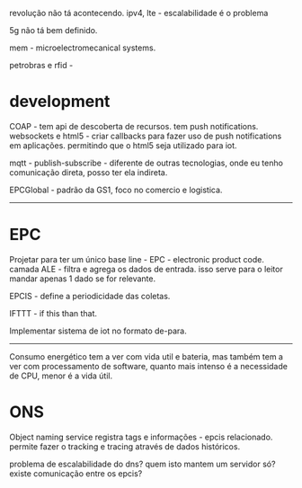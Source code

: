 revolução não tá acontecendo.
ipv4, 
lte - escalabilidade é o problema

5g não tá bem definido.


mem - microelectromecanical systems.

petrobras e rfid - 


# development
COAP - tem api de descoberta de recursos.  tem push notifications.
websockets e html5 - criar callbacks para fazer uso de push notifications em aplicações. permitindo que o html5 seja utilizado para iot.

mqtt - publish-subscribe - diferente de outras tecnologias, onde eu tenho comunicação direta, posso ter ela indireta.

EPCGlobal - padrão da GS1, foco no comercio e logistica. 

---
# EPC
Projetar para ter um único base line - EPC - electronic product code.
camada ALE - filtra e agrega os dados de entrada. isso serve para o leitor mandar apenas 1 dado se for relevante.

EPCIS - define a periodicidade das coletas. 

IFTTT - if this than that.

Implementar sistema de iot no formato de-para.

---
Consumo energético tem a ver com vida util e bateria, mas também tem a ver com processamento de software, quanto mais intenso é a necessidade de CPU, menor é a vida útil.

# ONS
Object naming service
registra tags e informações - epcis relacionado.
permite fazer o tracking e tracing através de dados históricos.

problema de escalabilidade do dns? 
quem isto mantem um servidor só?
existe comunicação entre os epcis? 




